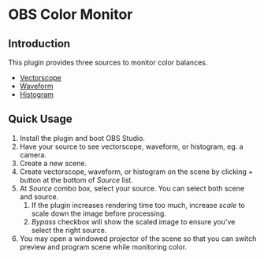 # OBS Color Monitor

## Introduction

This plugin provides three sources to monitor color balances.

- [Vectorscope](doc/vectorscope.md)
- [Waveform](doc/waveform.md)
- [Histogram](doc/histogram.md)

## Quick Usage

1. Install the plugin and boot OBS Studio.
1. Have your source to see vectorscope, waveform, or histogram, eg. a camera.
1. Create a new scene.
1. Create vectorscope, waveform, or histogram on the scene by clicking *+* button at the bottom of *Source* list.
1. At *Source* combo box, select your source. You can select both scene and source.
   1. If the plugin increases rendering time too much, increase *scale* to scale down the image before processing.
   1. *Bypass* checkbox will show the scaled image to ensure you've select the right source.
1. You may open a windowed projector of the scene so that you can switch preview and program scene while monitoring color.
